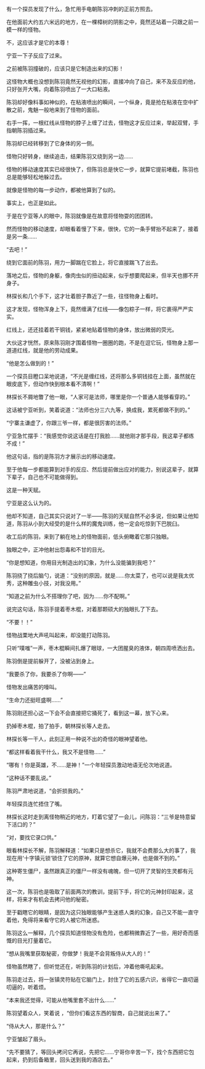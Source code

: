 有一个探员发现了什么，急忙用手电朝陈羽冲刺的正前方照去。

在他面前大约五六米远的地方，在一棵樟树的阴影之中，竟然还站着一只跟之前一模一样的怪物。

不，这应该才是它的本尊！

宁亚一下子反应了过来。

之前被陈羽撞破的，应该只是它制造出来的幻影！

这怪物大概也没想到陈羽竟然无视他的幻影，直接冲向了自己，来不及反应的他，只好张开大嘴，向着陈羽喷出了一大口粘液。

陈羽却好像料事如神似的，在粘液喷出的瞬间，一个纵身，竟是抢在粘液在空中扩散之前，鬼魅一般地来到了怪物的面前。

右手一挥，一根红线从怪物的脖子上缠了过去，怪物这才反应过来，举起双臂，手指朝陈羽插过来。

陈羽却已经转移到了它身体的另一侧。

怪物只好转身，继续追击，结果陈羽又绕到另一边……

怪物的移动速度其实已经很快了，但陈羽总是快它一步，就算它提前堵截，陈羽也总是能够轻松地躲过去。

就像是怪物的每一步动作，都被他算到了似的。

事实上，也正是如此。

于是在宁亚等人的眼中，陈羽就像是在故意将怪物耍的团团转。

然而怪物的移动速度，却眼看着慢了下来，很快，它的一条手臂抬不起来了，接着是另一条……

“去吧！”

绕到它面前的陈羽，用力一脚踹在它脸上，将它直接踹飞了出去。

落地之后，怪物的身躯，像肉虫似的扭动起来，似乎想要爬起来，但半天也挪不开身子。

林探长和几个手下，这才壮着胆子靠近了一些，往怪物身上看时。

这才发现，怪物浑身上下，竟然缠满了红线——像包粽子一样，将它裹得严严实实。

红线上，还还挂着若干铜钱，紧紧地贴着怪物的身体，放出微弱的荧光。

大伙这才恍然，原来陈羽刚才围着怪物一圈圈的跑，不是在逗它玩，怪物身上那一道道红线，就是他的劳动成果。

“他是怎么做到的！”

一个探员目瞪口呆地说道，“不光是缠红线，还将那么多铜钱挂在上面，虽然就在眼皮底下，但动作快到根本看不清啊！”

林探长不屑地瞥了他一眼，“人家可是法师，哪里是你一个普通人能够看穿的。”

这话被宁亚听到，笑着说道：“法师也分三六九等，换成我，累死都做不到的。”

“宁寨主谦虚了，你跟三爷一样，都是很厉害的法师。”

宁亚急忙摆手：“我感觉你说这话是在打我脸……就他刚才那手段，我这辈子都练不成！”

他这句话，指的是陈羽方才展示出的移动速度。

至于他每一步都能算到对手的反应、然后提前做出应对的能力，别说这辈子，就算下辈子，自己也不可能做得到。

这是一种天赋。

宁亚是这么认为的。

他却不知道，自己其实只说对了一半——陈羽的天赋自然不必多说，但如果让他知道，陈羽从小到大经受的是什么样的魔鬼训练，他一定会吃惊到下巴脱臼。

收工后的陈羽，来到了躺在地上的怪物面前，低头俯瞰着它那只独眼。

独眼之中，正冲他射出怨毒和不甘的目光。

“你是想知道，你用目光制造出的幻象，为什么没能骗到我吧？”

陈羽挠了挠后脑勺，说道：“没别的原因，就是……你太菜了，也可以说是我太优秀，这种雕虫小技，对我没用。”

“知道之前为什么不搭理你了吧，因为……你不配啊。”

说完这句话，陈羽手提着枣木棍，对着那颗硕大的独眼扎了下去。

“不要！！”

怪物战栗地大声吼叫起来，却没能打动陈羽。

只听“噗嗤”一声，枣木棍瞬间扎爆了眼球，一大团腥臭的液体，朝四周喷洒出去。

陈羽倒是提前躲开了，没被沾到身上。

“我要杀了你，我要杀了你啊——”

怪物发出痛苦的嚎叫。

“生命力还挺旺盛啊……”

陈羽刚还担心这一下会不会直接把它捅死了，看到这一幕，放下心来。

扔掉枣木棍，拍了拍手，朝林探长等人走去。

林探长等一干人，此刻正用一种说不出的奇怪的眼神望着他。

“都这样看着我干什么，我又不是怪物……”

“哪有！你是英雄，不……是神！”一个年轻探员激动地语无伦次地说道。

“这种话不要乱说。”

陈羽严肃地说道，“会折损我的。”

年轻探员连忙捂住了嘴。

林探长这时走到离怪物稍近的地方，盯着它望了一会儿，问陈羽：“三爷是特意留下活口的？”

“对，要找它录口供。”

眼看林探长不解，陈羽解释道：“如果只是想杀它，我就不会费那么大的事了，我现在用‘十字镇元锁’锁住了它的原神，就算它想自爆元神，也是做不到的。”

这种寄生僵尸，虽然跟真正的僵尸一样没有魂魄，但一切开了灵智的生灵都有元神。

这一次，陈羽也是吸取了前面两次的教训，提前下手，将它的元神封印起来，这样，将来才有机会去拷问他的秘密。

至于戳瞎它的眼睛，是因为这只独眼能够产生迷惑人类的幻象，自己又不能一直守着他，免得将来看守它的人被它所迷惑。

陈羽这么一解释，几个探员知道怪物没有危险，也都稍微靠近了一些，用好奇而感慨的目光打量着它。

“想从我嘴里获取秘密，你做梦！我是不会背叛侍从大人的！”

怪物虽然瞎了，但听觉还在，听到陈羽的计划后，冲着他嘶吼起来。

陈羽走过去，将一张镇灵符贴在它脑门上，封住了它的五感六识，省得它一直叨逼叨逼的，听着烦。

“本来我还觉得，可能从他嘴里套不出什么……”

陈羽望着众人，笑着说 ，“但你们看这东西的智商，自己就说出来了。”

“侍从大人，那是什么？”

宁亚皱起了眉头。

“先不要猜了，等回头拷问它再说，先把它……宁哥你辛苦一下，找个东西把它包起来，扔到后备箱里，回头送到我的酒店去。”
